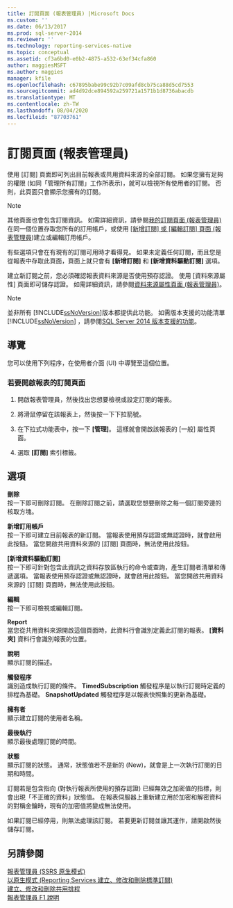 ```yaml
---
title: 訂閱頁面 (報表管理員) |Microsoft Docs
ms.custom: ''
ms.date: 06/13/2017
ms.prod: sql-server-2014
ms.reviewer: ''
ms.technology: reporting-services-native
ms.topic: conceptual
ms.assetid: cf3a6bd0-e0b2-4875-a532-63ef34cfa860
author: maggiesMSFT
ms.author: maggies
manager: kfile
ms.openlocfilehash: c67895babe99c92b7c09afd8cb75ca88d5cd7553
ms.sourcegitcommit: ad4d92dce894592a259721a1571b1d8736abacdb
ms.translationtype: MT
ms.contentlocale: zh-TW
ms.lasthandoff: 08/04/2020
ms.locfileid: "87703761"
---
```

# <a name="subscriptions-page-report-manager"></a>訂閱頁面 (報表管理員)
  使用 [訂閱] 頁面即可列出目前報表或共用資料來源的全部訂閱。 如果您擁有足夠的權限 (如同「管理所有訂閱」工作所表示)，就可以檢視所有使用者的訂閱。 否則，此頁面只會顯示您擁有的訂閱。  
  
> [!NOTE]  
>  其他頁面也會包含訂閱資訊。 如需詳細資訊，請參閱[我的訂閱頁面 &#40;報表管理員&#41;](../../2014/reporting-services/my-subscriptions-page-report-manager.md)在同一個位置存取您所有的訂用帳戶，或使用 [[新增訂閱] 或 [編輯訂閱] 頁面 &#40;報表管理員](../../2014/reporting-services/new-subscription-or-edit-subscription-page-report-manager.md)&#41;建立或編輯訂用帳戶。  
  
 有些選項只會在有現有的訂閱可用時才看得見。 如果未定義任何訂閱，而且您是從報表中存取此頁面，頁面上就只會有 **[新增訂閱]** 和 **[新增資料驅動訂閱]** 選項。  
  
 建立新訂閱之前，您必須確認報表資料來源是否使用預存認證。 使用 [資料來源屬性] 頁面即可儲存認證。 如需詳細資訊，請參閱[資料來源屬性頁面 &#40;報表管理員&#41;](../../2014/reporting-services/data-sources-properties-page-report-manager.md)。  
  
> [!NOTE]  
>  並非所有 [!INCLUDE[ssNoVersion](../includes/ssnoversion-md.md)]版本都提供此功能。 如需版本支援的功能清單 [!INCLUDE[ssNoVersion](../includes/ssnoversion-md.md)] ，請參閱[SQL Server 2014 版本支援的功能](../../2014/getting-started/features-supported-by-the-editions-of-sql-server-2014.md)。  
  
## <a name="navigation"></a>導覽  
 您可以使用下列程序，在使用者介面 (UI) 中導覽至這個位置。  
  
### <a name="to-open-the-subscriptions-page-for-report"></a>若要開啟報表的訂閱頁面  
  
1.  開啟報表管理員，然後找出您想要檢視或設定訂閱的報表。  
  
2.  將滑鼠停留在該報表上，然後按一下下拉箭號。  
  
3.  在下拉式功能表中，按一下 **[管理]**。 這樣就會開啟該報表的 [一般] 屬性頁面。  
  
4.  選取 **[訂閱]** 索引標籤。  
  
## <a name="options"></a>選項  
 **刪除**  
 按一下即可刪除訂閱。 在刪除訂閱之前，請選取您想要刪除之每一個訂閱旁邊的核取方塊。  
  
 **新增訂用帳戶**  
 按一下即可建立目前報表的新訂閱。 當報表使用預存認證或無認證時，就會啟用此按鈕。 當您開啟共用資料來源的 [訂閱] 頁面時，無法使用此按鈕。  
  
 **[新增資料驅動訂閱]**  
 按一下即可針對包含此資訊之資料存放區執行的命令或查詢，產生訂閱者清單和傳遞選項。 當報表使用預存認證或無認證時，就會啟用此按鈕。 當您開啟共用資料來源的 [訂閱] 頁面時，無法使用此按鈕。  
  
 **編輯**  
 按一下即可檢視或編輯訂閱。  
  
 **Report**  
 當您從共用資料來源開啟這個頁面時，此資料行會識別定義此訂閱的報表。 **[資料夾]** 資料行會識別報表的位置。  
  
 **說明**  
 顯示訂閱的描述。  
  
 **觸發程序**  
 識別造成執行訂閱的條件。 **TimedSubscription** 觸發程序是以執行訂閱時定義的排程為基礎。 **SnapshotUpdated** 觸發程序是以報表快照集的更新為基礎。  
  
 **擁有者**  
 顯示建立訂閱的使用者名稱。  
  
 **最後執行**  
 顯示最後處理訂閱的時間。  
  
 **狀態**  
 顯示訂閱的狀態。 通常，狀態值若不是新的 (New)，就會是上一次執行訂閱的日期和時間。  
  
 訂閱若是包含指向 (對執行報表所使用的預存認證) 已經無效之加密值的指標，則會出現「不正確的資料」狀態值。 在報表伺服器上重新建立用於加密和解密資料的對稱金鑰時，現有的加密值將變成無法使用。  
  
 如果訂閱已經停用，則無法處理該訂閱。 若要更新訂閱並讓其運作，請開啟然後儲存訂閱。  
  
## <a name="see-also"></a>另請參閱  
 [報表管理員 &#40;SSRS 原生模式&#41;](../../2014/reporting-services/report-manager-ssrs-native-mode.md)   
 [以原生模式 &#40;Reporting Services 建立、修改和刪除標準訂閱&#41;](subscriptions/create-and-manage-subscriptions-for-native-mode-report-servers.md)   
 [建立、修改和刪除共用排程](subscriptions/create-modify-and-delete-schedules.md)   
 [報表管理員 F1 說明](../../2014/reporting-services/report-manager-f1-help.md)  
  
  
